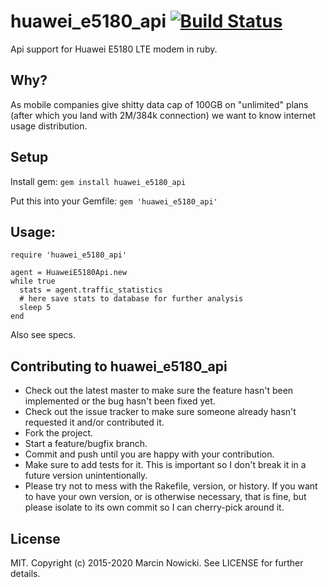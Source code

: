 # huawei_e5180_api [![Build Status](https://travis-ci.org/pr0d1r2/huawei_e5180_api.svg?branch=master)](https://travis-ci.org/pr0d1r2/huawei_e5180_api)

Api support for Huawei E5180 LTE modem in ruby.

## Why?

As mobile companies give shitty data cap of 100GB on "unlimited" plans (after which you land with 2M/384k connection) we want to know internet usage distribution.

## Setup

Install gem:
```gem install huawei_e5180_api```

Put this into your Gemfile:
```gem 'huawei_e5180_api'```


## Usage:

```
require 'huawei_e5180_api'

agent = HuaweiE5180Api.new
while true
  stats = agent.traffic_statistics
  # here save stats to database for further analysis
  sleep 5
end
```

Also see specs.

## Contributing to huawei_e5180_api

* Check out the latest master to make sure the feature hasn't been implemented or the bug hasn't been fixed yet.
* Check out the issue tracker to make sure someone already hasn't requested it and/or contributed it.
* Fork the project.
* Start a feature/bugfix branch.
* Commit and push until you are happy with your contribution.
* Make sure to add tests for it. This is important so I don't break it in a future version unintentionally.
* Please try not to mess with the Rakefile, version, or history. If you want to have your own version, or is otherwise necessary, that is fine, but please isolate to its own commit so I can cherry-pick around it.

## License

MIT. Copyright (c) 2015-2020 Marcin Nowicki. See LICENSE for further details.
